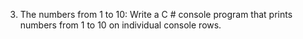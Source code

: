 3. The numbers from 1 to 10:
Write a C # console program that prints numbers from 1 to 10 on individual console rows.
